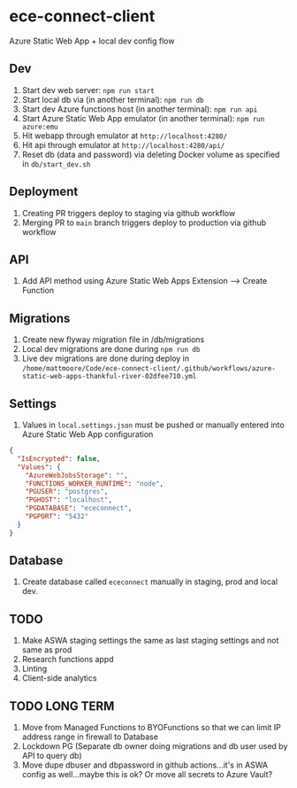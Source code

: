 # ece-connect-client

Azure Static Web App + local dev config flow

## Dev

1. Start dev web server: `npm run start`
1. Start local db via (in another terminal): `npm run db`
1. Start dev Azure functions host (in another terminal): `npm run api`
1. Start Azure Static Web App emulator (in another terminal): `npm run azure:emu`
1. Hit webapp through emulator at `http://localhost:4280/`
1. Hit api through emulator at `http://localhost:4280/api/`
1. Reset db (data and password) via deleting Docker volume as specified in `db/start_dev.sh`

## Deployment

1. Creating PR triggers deploy to staging via github workflow
1. Merging PR to `main` branch triggers deploy to production via github workflow

## API

1. Add API method using Azure Static Web Apps Extension --> Create Function

## Migrations

1. Create new flyway migration file in /db/migrations
1. Local dev migrations are done during `npm run db`
1. Live dev migrations are done during deploy in `/home/mattmoore/Code/ece-connect-client/.github/workflows/azure-static-web-apps-thankful-river-02dfee710.yml`

## Settings

1. Values in `local.settings.json` must be pushed or manually entered into Azure Static Web App configuration

```json
{
  "IsEncrypted": false,
  "Values": {
    "AzureWebJobsStorage": "",
    "FUNCTIONS_WORKER_RUNTIME": "node",
    "PGUSER": "postgres",
    "PGHOST": "localhost",
    "PGDATABASE": "ececonnect",
    "PGPORT": "5432"
  }
}
```

## Database

1. Create database called `ececonnect` manually in staging, prod and local dev.

## TODO

1. Make ASWA staging settings the same as last staging settings and not same as prod
1. Research functions appd
1. Linting
1. Client-side analytics

## TODO LONG TERM

1. Move from Managed Functions to BYOFunctions so that we can limit IP address range in firewall to Database
1. Lockdown PG (Separate db owner doing migrations and db user used by API to query db)
1. Move dupe dbuser and dbpassword in github actions...it's in ASWA config as well...maybe this is ok?  Or move all secrets to Azure Vault?